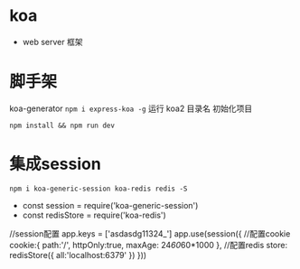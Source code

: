 # koa
- web server 框架
   
# 脚手架
koa-generator
`npm i express-koa -g`
运行 koa2 目录名   初始化项目

`npm install && npm run dev`

# 集成session
`npm i koa-generic-session koa-redis redis -S`

- const session = require('koa-generic-session')
- const redisStore = require('koa-redis')

//session配置
app.keys = ['asdasdg11324_']
app.use(session({
  //配置cookie
  cookie:{
    path:'/',
    httpOnly:true,
    maxAge: 24*60*60*1000
  },
  //配置redis
  store: redisStore({
    all:'localhost:6379'
  })
}))




